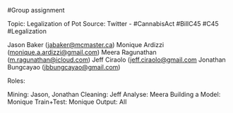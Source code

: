 #Group assignment

Topic: Legalization of Pot
Source: Twitter - 
#CannabisAct
#BillC45
#C45
#Legalization

Jason Baker  (jabaker@mcmaster.ca)
Monique Ardizzi (monique.a.ardizzi@gmail.com)
Meera Ragunathan (m.ragunathan@icloud.com)
Jeff Ciraolo (jeff.ciraolo@gmail.com
Jonathan Bungcayao (jbbungcayao@gmail.com)







Roles:

Mining: Jason, Jonathan
Cleaning: Jeff
Analyse: Meera
Building a Model: Monique
Train+Test: Monique
Output: All
